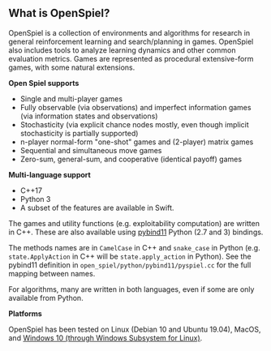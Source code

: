 ## What is OpenSpiel?

OpenSpiel is a collection of environments and algorithms for research in general
reinforcement learning and search/planning in games. OpenSpiel also includes
tools to analyze learning dynamics and other common evaluation metrics. Games
are represented as procedural extensive-form games, with some natural
extensions.

**Open Spiel supports**

*   Single and multi-player games
*   Fully observable (via observations) and imperfect information games (via
    information states and observations)
*   Stochasticity (via explicit chance nodes mostly, even though implicit
    stochasticity is partially supported)
*   n-player normal-form "one-shot" games and (2-player) matrix games
*   Sequential and simultaneous move games
*   Zero-sum, general-sum, and cooperative (identical payoff) games

**Multi-language support**

*   C++17
*   Python 3
*   A subset of the features are available in Swift.

The games and utility functions (e.g. exploitability computation) are written in
C++. These are also available using
[pybind11](https://pybind11.readthedocs.io/en/stable/) Python (2.7 and 3)
bindings.

The methods names are in `CamelCase` in C++ and `snake_case` in Python (e.g.
`state.ApplyAction` in C++ will be `state.apply_action` in Python). See the
pybind11 definition in `open_spiel/python/pybind11/pyspiel.cc` for the full
mapping between names.

For algorithms, many are written in both languages, even if some are only
available from Python.

**Platforms**

OpenSpiel has been tested on Linux (Debian 10 and Ubuntu 19.04), MacOS, and
[Windows 10 (through Windows Subsystem for Linux)](windows.md).
